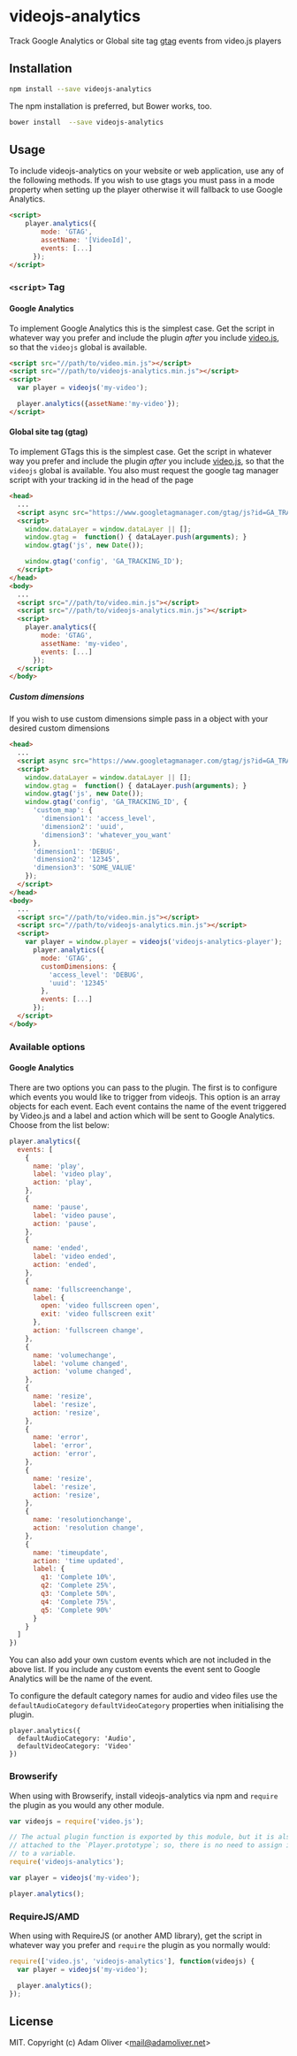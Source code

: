 # videojs-analytics

Track Google Analytics or Global site tag [gtag][gtag] events from video.js players

## Installation

```sh
npm install --save videojs-analytics
```

The npm installation is preferred, but Bower works, too.

```sh
bower install  --save videojs-analytics
```

## Usage

To include videojs-analytics on your website or web application, use any of the following methods. If you wish to use gtags you must pass in a mode property when setting up the player otherwise it will fallback to use Google Analytics.

```html
<script>
    player.analytics({
        mode: 'GTAG',
        assetName: '[VideoId]',
        events: [...]
      });
</script>
```

### `<script>` Tag

#### Google Analytics

To implement Google Analytics this is the simplest case. Get the script in whatever way you prefer and include the plugin _after_ you include [video.js][videojs], so that the `videojs` global is available.

```html
<script src="//path/to/video.min.js"></script>
<script src="//path/to/videojs-analytics.min.js"></script>
<script>
  var player = videojs('my-video');

  player.analytics({assetName:'my-video'});
</script>
```

#### Global site tag (gtag)

To implement GTags this is the simplest case. Get the script in whatever way you prefer and include the plugin _after_ you include [video.js][videojs], so that the `videojs` global is available. You also must request the google tag manager script with your tracking id in the head of the page

```html
<head>
  ...
  <script async src="https://www.googletagmanager.com/gtag/js?id=GA_TRACKING_ID"></script>
  <script>
    window.dataLayer = window.dataLayer || [];
    window.gtag =  function() { dataLayer.push(arguments); }
    window.gtag('js', new Date());

    window.gtag('config', 'GA_TRACKING_ID');
  </script>
</head>
<body>
  ...
  <script src="//path/to/video.min.js"></script>
  <script src="//path/to/videojs-analytics.min.js"></script>
  <script>
    player.analytics({
        mode: 'GTAG',
        assetName: 'my-video',
        events: [...]
      });
  </script>
</body>
```

##### Custom dimensions

If you wish to use custom dimensions simple pass in a object with your desired custom dimensions

```html
<head>
  ...
  <script async src="https://www.googletagmanager.com/gtag/js?id=GA_TRACKING_ID"></script>
  <script>
    window.dataLayer = window.dataLayer || [];
    window.gtag =  function() { dataLayer.push(arguments); }
    window.gtag('js', new Date());
    window.gtag('config', 'GA_TRACKING_ID', {
      'custom_map': {
        'dimension1': 'access_level',
        'dimension2': 'uuid',
        'dimension3': 'whatever_you_want'
      },
      'dimension1': 'DEBUG',
      'dimension2': '12345',
      'dimension3': 'SOME_VALUE'
    });
  </script>
</head>
<body>
  ...
  <script src="//path/to/video.min.js"></script>
  <script src="//path/to/videojs-analytics.min.js"></script>
  <script>
    var player = window.player = videojs('videojs-analytics-player');
      player.analytics({
        mode: 'GTAG',
        customDimensions: {
          'access_level': 'DEBUG',
          'uuid': '12345'
        },
        events: [...]
      });
  </script>
</body>

```

### Available options

#### Google Analytics

There are two options you can pass to the plugin. The first is to configure which events you would like to trigger from videojs.
This option is an array objects for each event.  Each event contains the name of the event triggered by Video.js and a label and action which will be sent to Google Analytics.  Choose from the list below:

```javascript
player.analytics({
  events: [
    {
      name: 'play',
      label: 'video play',
      action: 'play',
    },
    {
      name: 'pause',
      label: 'video pause',
      action: 'pause',
    },
    {
      name: 'ended',
      label: 'video ended',
      action: 'ended',
    },
    {
      name: 'fullscreenchange',
      label: {
        open: 'video fullscreen open',
        exit: 'video fullscreen exit'
      },
      action: 'fullscreen change',
    },
    {
      name: 'volumechange',
      label: 'volume changed',
      action: 'volume changed',
    },
    {
      name: 'resize',
      label: 'resize',
      action: 'resize',
    },
    {
      name: 'error',
      label: 'error',
      action: 'error',
    },
    {
      name: 'resize',
      label: 'resize',
      action: 'resize',
    },
    {
      name: 'resolutionchange',
      action: 'resolution change',
    },
    {
      name: 'timeupdate',
      action: 'time updated',
      label: {
        q1: 'Complete 10%',
        q2: 'Complete 25%',
        q3: 'Complete 50%',
        q4: 'Complete 75%',
        q5: 'Complete 90%'
      }
    }
  ]
})
```

You can also add your own custom events which are not included in the above list. If you include any custom events the event sent to Google Analytics will be the name of the event.


To configure the default category names for audio and video files use the `defaultAudioCategory` `defaultVideoCategory` properties when initialising the plugin.

```
player.analytics({
  defaultAudioCategory: 'Audio',
  defaultVideoCategory: 'Video'
})

```

### Browserify

When using with Browserify, install videojs-analytics via npm and `require` the plugin as you would any other module.

```js
var videojs = require('video.js');

// The actual plugin function is exported by this module, but it is also
// attached to the `Player.prototype`; so, there is no need to assign it
// to a variable.
require('videojs-analytics');

var player = videojs('my-video');

player.analytics();
```

### RequireJS/AMD

When using with RequireJS (or another AMD library), get the script in whatever way you prefer and `require` the plugin as you normally would:

```js
require(['video.js', 'videojs-analytics'], function(videojs) {
  var player = videojs('my-video');

  player.analytics();
});
```

## License

MIT. Copyright (c) Adam Oliver &lt;mail@adamoliver.net&gt;


[videojs]: http://videojs.com/
[gtag]: https://developers.google.com/analytics/devguides/collection/gtagjs/
